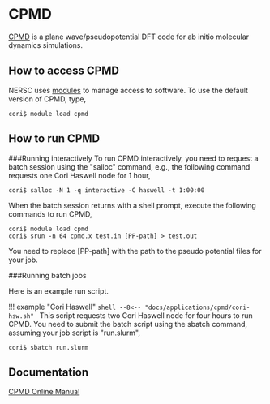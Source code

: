 # CPMD 

[CPMD](http://www.cpmd.org/) is a plane wave/pseudopotential DFT code for ab initio molecular dynamics simulations.

## How to access CPMD 
NERSC uses [modules](https://docs.nersc.gov/environment/#nersc-modules-environment) to manage access to software. 
To use the default version of CPMD, type,

```shell
cori$ module load cpmd 
```
## How to run CPMD 

###Running interactively
To run CPMD interactively, you need to request a batch session using the "salloc" command, e.g., 
the following command requests one Cori Haswell node for 1 hour, 

```shell
cori$ salloc -N 1 -q interactive -C haswell -t 1:00:00
```
When the batch session returns with a shell prompt, execute the following commands to run CPMD,
```shell
cori$ module load cpmd
cori$ srun -n 64 cpmd.x test.in [PP-path] > test.out 
```
You need to replace [PP-path] with the path to the pseudo potential files for your job.
 
###Running batch jobs

Here is an example run script. 

!!! example "Cori Haswell"
    ```shell
    --8<-- "docs/applications/cpmd/cori-hsw.sh"
    ```
This script requests two Cori Haswell node for four hours to run CPMD. You need to submit the batch script using the sbatch command, assuming your job script is "run.slurm", 

```shell
cori$ sbatch run.slurm
```

## Documentation

[CPMD Online Manual](http://cpmd.org/documentation) 

